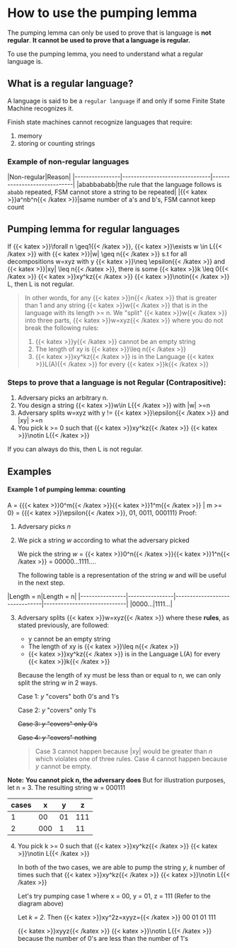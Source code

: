 # How to use the pumping lemma

The pumping lemma can only be used to prove that is language is **not regular**. **It cannot be used to prove that a language is regular.**

To use the pumping lemma, you need to understand what a regular language is.
## What is a regular language?
A language is said to be a `regular language` if and only if some Finite State Machine recognizes it.

Finish state machines cannot recognize languages that require:
1. memory 
2. storing or counting strings

### Example of non-regular languages

|Non-regular|Reason|
|----------------|-------------------------------|-----------------------------|
|ababbababb|the rule that the language follows is `ababb` repeated, FSM cannot store a string to be repeated|
|{{< katex >}}a^nb^n{{< /katex >}}|same number of a's and b's, FSM cannot keep count

## Pumping lemma for regular languages
If {{< katex >}}\forall n \geq1{{< /katex >}}, {{< katex >}}\exists w \in L{{< /katex >}} with {{< katex >}}|w| \geq n{{< /katex >}} s.t for all decompositions w=xyz with y {{< katex >}}\neq \epsilon{{< /katex >}}  and {{< katex >}}|xy| \leq n{{< /katex >}}, there is some {{< katex >}}k \leq 0{{< /katex >}} {{< katex >}}xy^kz{{< /katex >}} {{< katex >}}\notin{{< /katex >}} L, then L is not regular.

> In other words, for any {{< katex >}}n{{< /katex >}} that is greater than 1 and any string {{< katex >}}w{{< /katex >}} that is in the language with its length >= n. We "split" {{< katex >}}w{{< /katex >}} into three parts, {{< katex >}}w=xyz{{< /katex >}} where you do not break the following rules: 
> 1. {{< katex >}}y{{< /katex >}} cannot be an empty string
> 2. The length of xy is {{< katex >}}\leq n{{< /katex >}}
> 3. {{< katex >}}xy^kz{{< /katex >}} is in the Language {{< katex >}}L(A){{< /katex >}} for every {{< katex >}}k{{< /katex >}}

### Steps to prove that a language is not Regular (Contrapositive):
  
 1) Adversary picks an arbitrary n.
2) You design a string {{< katex >}}w\in L{{< /katex >}} with |w| >=n
3) Adversary splits w=xyz with y != {{< katex >}}\epsilon{{< /katex >}} and |xy| >=n
4) You pick k >= 0 such that {{< katex >}}xy^kz{{< /katex >}} {{< katex >}}\notin L{{< /katex >}} 

If you can always do this, then L is not regular.

Examples
---

#### Example 1 of pumping lemma: counting
A = {{{< katex >}}0^m{{< /katex >}}{{< katex >}}1^m{{< /katex >}} | m >= 0} = {{{< katex >}}\epsilon{{< /katex >}}, 01, 0011, 000111}
Proof:
1. Adversary picks *n*
2.  We pick a string *w* according to what the adversary picked

	We pick the string
	 *w* =  {{< katex >}}0^n{{< /katex >}}{{< katex >}}1^n{{< /katex >}} = 00000...1111....

	The following table is a representation of the string *w* and will be useful in the next step.
	 
|Length = n|Length = n|
|----------------|----------------|-------------------------------|-----------------------------|
|0000...|1111...|

3. Adversary splits {{< katex >}}w=xyz{{< /katex >}} where these **rules**, as stated previously, are followed:

	-  y  cannot be an empty string
	-  The length of xy is  {{< katex >}}\leq n{{< /katex >}}
	- {{< katex >}}xy^kz{{< /katex >}}  is in the Language  L(A)  for every  {{< katex >}}k{{< /katex >}}

	Because the length of xy must be less than or equal to n, we can only split the string *w* in 2 ways.

	Case 1: *y* "covers"  both 0's and 1's

	Case 2: *y* "covers" only 1's

	~~Case 3: *y* "covers"  only 0's~~

	~~Case 4: *y* "covers" nothing~~
	> Case 3 cannot happen because |xy| would be greater than *n* which violates one of three rules.
Case 4 cannot happen because *y* cannot be empty.

**Note:** **You cannot pick n, the adversary does** But for illustration purposes, let n = 3. The resulting string w = 000111

|cases|x|y|z|
|----------------|----------------|-------------------------------|-----------------------------|
|1|00|01|111|
|2|000|1|11|


4) You pick k >= 0 such that {{< katex >}}xy^kz{{< /katex >}} {{< katex >}}\notin L{{< /katex >}} 

	In both of the two cases, we are able to pump the string *y*, *k* number of times such that {{< katex >}}xy^kz{{< /katex >}} {{< katex >}}\notin L{{< /katex >}} 

	Let's try pumping case 1 where x = 00, y = 01, z = 111 (Refer to the diagram above)

	 Let *k = 2*. Then {{< katex >}}xy^2z=xyyz={{< /katex >}} 00 01 01 111

	{{< katex >}}xyyz{{< /katex >}} {{< katex >}}\notin L{{< /katex >}}  because the number of 0's are less than the number of 1's
